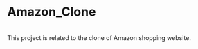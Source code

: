 # Amazon_Clone
<i class="fa-brands fa-amazon"></i>
<br>
This project is related to the clone of Amazon shopping website.
